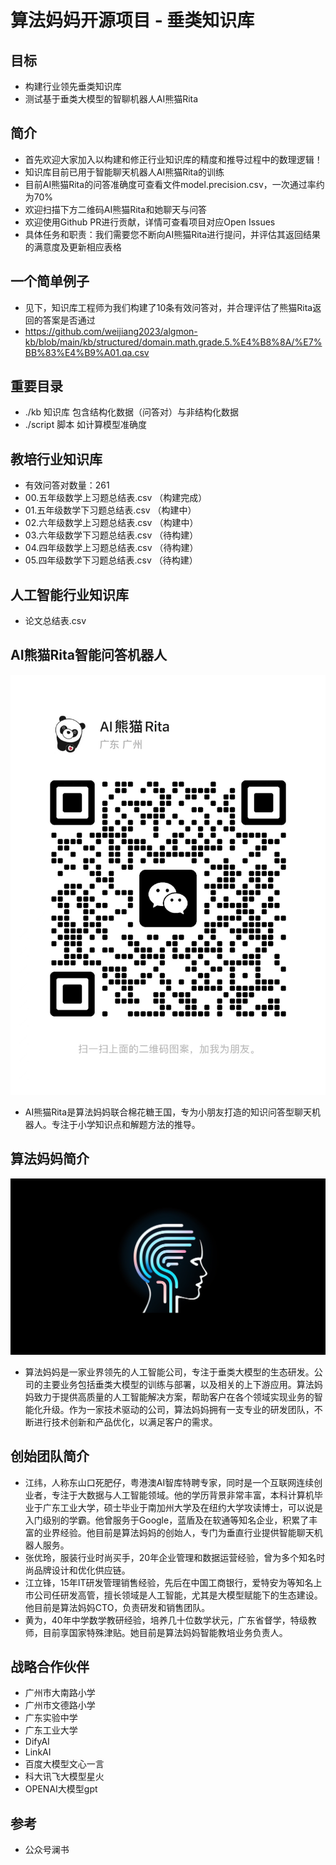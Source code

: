 # 算法妈妈开源项目 - 垂类知识库
## 目标
* 构建行业领先垂类知识库
* 测试基于垂类大模型的智聊机器人AI熊猫Rita

## 简介
* 首先欢迎大家加入以构建和修正行业知识库的精度和推导过程中的数理逻辑！
* 知识库目前已用于智能聊天机器人AI熊猫Rita的训练
* 目前AI熊猫Rita的问答准确度可查看文件model.precision.csv，一次通过率约为70%
* 欢迎扫描下方二维码AI熊猫Rita和她聊天与问答
* 欢迎使用Github PR进行贡献，详情可查看项目对应Open Issues
* 具体任务和职责：我们需要您不断向AI熊猫Rita进行提问，并评估其返回结果的满意度及更新相应表格

## 一个简单例子
* 见下，知识库工程师为我们构建了10条有效问答对，并合理评估了熊猫Rita返回的答案是否通过
* https://github.com/weijiang2023/algmon-kb/blob/main/kb/structured/domain.math.grade.5.%E4%B8%8A/%E7%BB%83%E4%B9%A01.qa.csv

## 重要目录
* ./kb 知识库 包含结构化数据（问答对）与非结构化数据
* ./script 脚本 如计算模型准确度

## 教培行业知识库
* 有效问答对数量：261
* 00.五年级数学上习题总结表.csv （构建完成）
* 01.五年级数学下习题总结表.csv （构建中）
* 02.六年级数学上习题总结表.csv （构建中）
* 03.六年级数学下习题总结表.csv （待构建）
* 04.四年级数学上习题总结表.csv （待构建）
* 05.四年级数学下习题总结表.csv （待构建）

## 人工智能行业知识库
* 论文总结表.csv

## AI熊猫Rita智能问答机器人
![](./algmon.core.product.02.png)
* AI熊猫Rita是算法妈妈联合棉花糖王国，专为小朋友打造的知识问答型聊天机器人。专注于小学知识点和解题方法的推导。

## 算法妈妈简介
![](./algmon.company.logo.png)
* 算法妈妈是一家业界领先的人工智能公司，专注于垂类大模型的生态研发。公司的主要业务包括垂类大模型的训练与部署，以及相关的上下游应用。算法妈妈致力于提供高质量的人工智能解决方案，帮助客户在各个领域实现业务的智能化升级。作为一家技术驱动的公司，算法妈妈拥有一支专业的研发团队，不断进行技术创新和产品优化，以满足客户的需求。

## 创始团队简介
* 江纬，人称东山口死肥仔，粤港澳AI智库特聘专家，同时是一个互联网连续创业者，专注于大数据与人工智能领域。他的学历背景非常丰富，本科计算机毕业于广东工业大学，硕士毕业于南加州大学及在纽约大学攻读博士，可以说是入门级别的学霸。他曾服务于Google，蓝盾及在软通等知名企业，积累了丰富的业界经验。他目前是算法妈妈的创始人，专门为垂直行业提供智能聊天机器人服务。
* 张优玲，服装行业时尚买手，20年企业管理和数据运营经验，曾为多个知名时尚品牌设计和优化供应链。
* 江立锋，15年IT研发管理销售经验，先后在中国工商银行，爱特安为等知名上市公司任研发高管，擅长领域是人工智能，尤其是大模型赋能下的生态建设。他目前是算法妈妈CTO，负责研发和销售团队。
* 黄为，40年中学数学教研经验，培养几十位数学状元，广东省督学，特级教师，目前享国家特殊津贴。她目前是算法妈妈智能教培业务负责人。

## 战略合作伙伴
* 广州市大南路小学
* 广州市文德路小学
* 广东实验中学
* 广东工业大学
* DifyAI
* LinkAI
* 百度大模型文心一言
* 科大讯飞大模型星火
* OPENAI大模型gpt

## 参考
* 公众号澜书